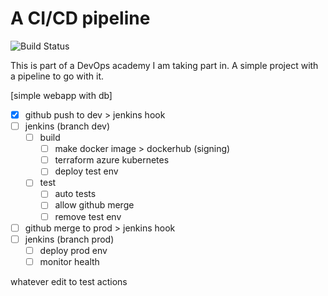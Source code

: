# A CI/CD pipeline
![Build Status](https://jenkins-gl.bluecom.dev/buildStatus/icon?job=final-project%2Fdev)

This is part of a DevOps academy I am taking part in. A simple project with a pipeline to go with it.

[simple webapp with db]
- [x] github push to dev > jenkins hook
- [ ] jenkins (branch dev)
  - [ ] build
    - [ ] make docker image > dockerhub (signing)
    - [ ] terraform azure kubernetes
    - [ ] deploy test env
  - [ ] test
    - [ ] auto tests
    - [ ] allow github merge
    - [ ] remove test env
- [ ] github merge to prod > jenkins hook
- [ ] jenkins (branch prod)
  - [ ] deploy prod env
  - [ ] monitor health

whatever edit to test actions
